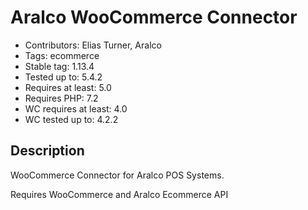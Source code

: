 # Aralco WooCommerce Connector

- Contributors: Elias Turner, Aralco
- Tags: ecommerce
- Stable tag: 1.13.4
- Tested up to: 5.4.2
- Requires at least: 5.0
- Requires PHP: 7.2
- WC requires at least: 4.0
- WC tested up to: 4.2.2

## Description

WooCommerce Connector for Aralco POS Systems.

Requires WooCommerce and Aralco Ecommerce API
